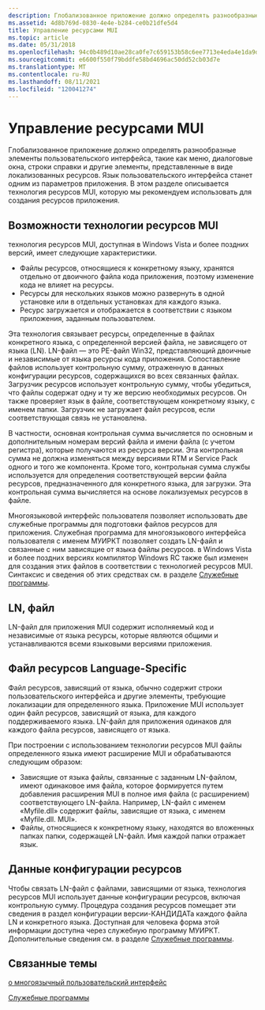 ```yaml
---
description: Глобализованное приложение должно определять разнообразные элементы пользовательского интерфейса, такие как меню, диалоговые окна, строки справки и другие элементы, представленные в виде локализованных ресурсов.
ms.assetid: 4d8b769d-0830-4e4e-b284-ce0b21dfe5d4
title: Управление ресурсами MUI
ms.topic: article
ms.date: 05/31/2018
ms.openlocfilehash: 94c0b489d10ae28ca0fe7c659153b58c6ee7713e4eda4e1da9d96ffe16ae1a2c
ms.sourcegitcommit: e6600f550f79bddfe58bd4696ac50dd52cb03d7e
ms.translationtype: MT
ms.contentlocale: ru-RU
ms.lasthandoff: 08/11/2021
ms.locfileid: "120041274"
---
```

# <a name="mui-resource-management"></a>Управление ресурсами MUI

Глобализованное приложение должно определять разнообразные элементы пользовательского интерфейса, такие как меню, диалоговые окна, строки справки и другие элементы, представленные в виде локализованных ресурсов. Язык пользовательского интерфейса станет одним из параметров приложения. В этом разделе описывается технология ресурсов MUI, которую мы рекомендуем использовать для создания ресурсов приложения.

## <a name="features-of-the-mui-resource-technology"></a>Возможности технологии ресурсов MUI

технология ресурсов MUI, доступная в Windows Vista и более поздних версий, имеет следующие характеристики.

-   Файлы ресурсов, относящиеся к конкретному языку, хранятся отдельно от двоичного файла кода приложения, поэтому изменение кода не влияет на ресурсы.
-   Ресурсы для нескольких языков можно развернуть в одной установке или в отдельных установках для каждого языка.
-   Ресурс загружается и отображается в соответствии с языком приложения, заданным пользователем.

Эта технология связывает ресурсы, определенные в файлах конкретного языка, с определенной версией файла, не зависящего от языка (LN). LN-файл — это PE-файл Win32, представляющий двоичные и независимые от языка ресурсы кода приложения. Сопоставление файлов использует контрольную сумму, отраженную в данных конфигурации ресурсов, содержащихся во всех связанных файлах. Загрузчик ресурсов использует контрольную сумму, чтобы убедиться, что файлы содержат одну и ту же версию необходимых ресурсов. Он также проверяет язык в файле, соответствующем конкретному языку, с именем папки. Загрузчик не загружает файл ресурсов, если соответствующая связь не установлена.

В частности, основная контрольная сумма вычисляется по основным и дополнительным номерам версий файла и имени файла (с учетом регистра), которые получаются из ресурса версии. Эта контрольная сумма не должна изменяться между версиями RTM и Service Pack одного и того же компонента. Кроме того, контрольная сумма службы используется для определения соответствующей версии файла ресурсов, предназначенного для конкретного языка, для загрузки. Эта контрольная сумма вычисляется на основе локализуемых ресурсов в файле.

Многоязыковой интерфейс пользователя позволяет использовать две служебные программы для подготовки файлов ресурсов для приложения. Служебная программа для многоязыкового интерфейса пользователя с именем МУИРКТ позволяет создать LN-файл и связанные с ним зависящие от языка файлы ресурсов. в Windows Vista и более поздних версиях компилятор Windows RC также был изменен для создания этих файлов в соответствии с технологией ресурсов MUI. Синтаксис и сведения об этих средствах см. в разделе [Служебные программы](resource-utilities.md).

## <a name="ln-file"></a>LN, файл

LN-файл для приложения MUI содержит исполняемый код и независимые от языка ресурсы, которые являются общими и устанавливаются всеми языковыми версиями приложения.

## <a name="language-specific-resource-file"></a>Файл ресурсов Language-Specific

Файл ресурсов, зависящий от языка, обычно содержит строки пользовательского интерфейса и другие элементы, требующие локализации для определенного языка. Приложение MUI использует один файл ресурсов, зависящий от языка, для каждого поддерживаемого языка. LN-файл для приложения одинаков для каждого файла ресурсов, зависящего от языка.

При построении с использованием технологии ресурсов MUI файлы определенного языка имеют расширение MUI и обрабатываются следующим образом:

-   Зависящие от языка файлы, связанные с заданным LN-файлом, имеют одинаковое имя файла, которое формируется путем добавления расширения MUI в полное имя файла (с расширением) соответствующего LN-файла. Например, LN-файл с именем «Myfile.dll» содержит файлы, зависящие от языка, с именем «Myfile.dll. MUI».
-   Файлы, относящиеся к конкретному языку, находятся во вложенных папках папки, содержащей LN-файл. Имя каждой папки отражает язык.

## <a name="resource-configuration-data"></a>Данные конфигурации ресурсов

Чтобы связать LN-файл с файлами, зависящими от языка, технология ресурсов MUI использует данные конфигурации ресурсов, включая контрольную сумму. Процедура создания ресурсов помещает эти сведения в раздел конфигурации версии-КАНДИДАТа каждого файла LN и конкретного языка. Доступная для человека форма этой информации доступна через служебную программу МУИРКТ. Дополнительные сведения см. в разделе [Служебные программы](resource-utilities.md).

## <a name="related-topics"></a>Связанные темы

<dl> <dt>

[о многоязычный пользовательский интерфейс](about-multilingual-user-interface.md)
</dt> <dt>

[Служебные программы](resource-utilities.md)
</dt> </dl>

 

 



